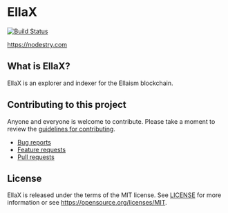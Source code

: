 # EllaX

[![Build Status](https://travis-ci.org/Nodestry/EllaX.svg?branch=develop)](https://travis-ci.org/Nodestry/EllaX)

https://nodestry.com

## What is EllaX?

EllaX is an explorer and indexer for the Ellaism blockchain.

## Contributing to this project

Anyone and everyone is welcome to contribute. Please take a moment to
review the [guidelines for contributing](CONTRIBUTING.md).

* [Bug reports](CONTRIBUTING.md#bugs)
* [Feature requests](CONTRIBUTING.md#features)
* [Pull requests](CONTRIBUTING.md#pull-requests)

## License

EllaX is released under the terms of the MIT license. See [LICENSE](LICENSE) 
for more information or see https://opensource.org/licenses/MIT.
